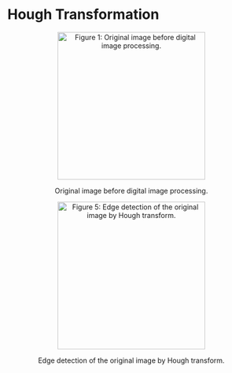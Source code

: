 # Hough Transformation
<!---
<p align="center">
    <img src="https://imgur.com/HoRnI3P.jpg" alt="Figure 1: Original image before digital image processing." width="300"/>
</p>
<p align="center">Figure 1: Original image before digital image processing.<p align="center">
  
*FIgure 1* shows the original image before any digital image processing has taken place.

<p align="center">
    <img src="https://imgur.com/M2mXeos.jpg" alt="Figure 2: dE/dx and dE/dy found using the Sobel operator."  width="300"/>
</p>
<p align="center">Figure 2: dE/dx and dE/dy found using the Sobel operator.<p align="center">
  
When Sobel operator is used on the image to find dE/dx and dE/dy, the result looks like *Figure 2*.

<p align="center">
    <img src="https://imgur.com/yCoPhZ0.jpg" alt="Figure 3: SGM image from Figure 2."  width="300"/>
</p>
<p align="center">Figure 3: SGM image from Figure 2.<p align="center">

--->

<p align="center">
    <img src="https://imgur.com/HoRnI3P.jpg" alt="Figure 1: Original image before digital image processing." width="300"/>
</p>
<p align="center">Original image before digital image processing.<p align="center">
  
<p align="center">
    <img src="https://imgur.com/Bwveu6e.jpg" alt="Figure 5: Edge detection of the original image by Hough transform." width="300"/>
</p>
<p align="center">Edge detection of the original image by Hough transform.<p align="center">
